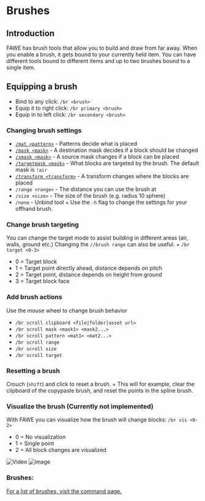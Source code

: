 # Brushes

## Introduction

FAWE has brush tools that allow you to build and draw from far away. When you enable a brush, it gets bound to your currently held item. You can have different tools bound to different items and up to two brushes bound to a single item.

## Equipping a brush

* Bind to any click:
`/br <brush>`
* Equip it to right click:
`/br primary <brush>`
* Equip in to left click:
`/br secondary <brush>`

### Changing brush settings

* [`/mat <pattern>`](../patterns/patterns.md) - Patterns decide what is placed
* [`/mask <mask>`](../masks/masks.md#_masks) - A destination mask decides if a block should be changed
* [`/smask <mask>`](../masks/masks.md#_smask_masks_) - A source mask changes if a block can be placed
* [`/targetmask <mask>`](../masks/masks.md) - What blocks are targeted by the brush. The default mask is `!air`
* [`/transform <transform>`](../transforms/transforms.md) - A transform changes where the blocks are placed
* `/range <range>` - The distance you can use the brush at
* `/size <size>` - The size of the brush (e.g. radius 10 sphere)
* `/none` - Unbind tool  +
Use the `-h` flag to change the settings for your offhand brush.

### Change brush targeting

You can change the target mode to assist building in different areas (air, walls, ground etc.)
Changing the `//brush range` can also be useful.  +
`/br target <0-3>`

* 0 = Target block
* 1 = Target point directly ahead, distance depends on pitch
* 2 = Target point, distance depends on height from ground
* 3 = Target block face

### Add brush actions

Use the mouse wheel to change brush behavior

* `/br scroll clipboard <file|folder|asset url>`
* `/br scroll mask <mask1> <mask2...>`
* `/br scroll pattern <mat1> <mat2...>`
* `/br scroll range`
* `/br scroll size`
* `/br scroll target`

### Resetting a brush

Crouch (`shift`) and click to reset a brush. +
This will for example, clear the clipboard of the copypaste brush, and reset the points in the spline brush.

### Visualize the brush (Currently not implemented)

With FAWE you can visualize how the brush will change blocks:
`/br vis <0-2>`

* 0 = No visualization
* 1 = Single point
* 2 = All block changes are visualized

![Video](https://www.youtube.com/watch?v=xX-MTSLoNXw)
![image](https://i.imgur.com/J2g6Qfn.jpeg)

### Brushes:

[For a list of brushes, visit the command page.](../main-commands-and-permissions.md#_brush_commands)